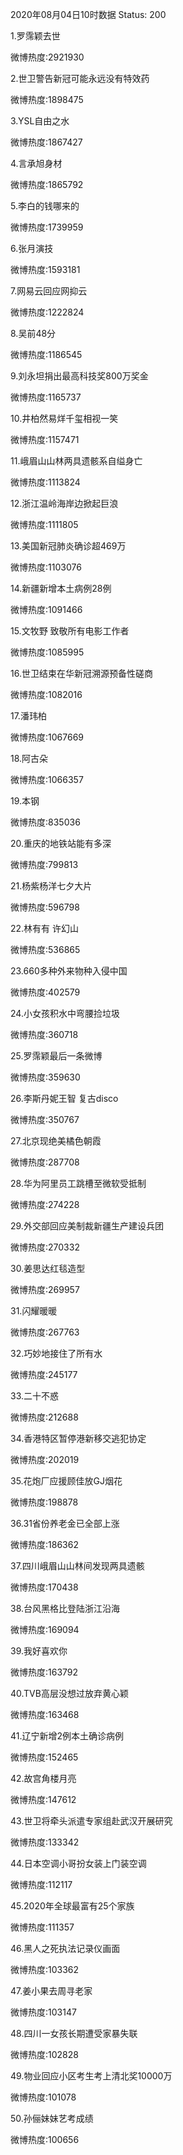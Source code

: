 2020年08月04日10时数据
Status: 200

1.罗霈颖去世

微博热度:2921930

2.世卫警告新冠可能永远没有特效药

微博热度:1898475

3.YSL自由之水

微博热度:1867427

4.言承旭身材

微博热度:1865792

5.李白的钱哪来的

微博热度:1739959

6.张月演技

微博热度:1593181

7.网易云回应网抑云

微博热度:1222824

8.吴前48分

微博热度:1186545

9.刘永坦捐出最高科技奖800万奖金

微博热度:1165737

10.井柏然易烊千玺相视一笑

微博热度:1157471

11.峨眉山山林两具遗骸系自缢身亡

微博热度:1113824

12.浙江温岭海岸边掀起巨浪

微博热度:1111805

13.美国新冠肺炎确诊超469万

微博热度:1103076

14.新疆新增本土病例28例

微博热度:1091466

15.文牧野 致敬所有电影工作者

微博热度:1085995

16.世卫结束在华新冠溯源预备性磋商

微博热度:1082016

17.潘玮柏

微博热度:1067669

18.阿古朵

微博热度:1066357

19.本钢

微博热度:835036

20.重庆的地铁站能有多深

微博热度:799813

21.杨紫杨洋七夕大片

微博热度:596798

22.林有有 许幻山

微博热度:536865

23.660多种外来物种入侵中国

微博热度:402579

24.小女孩积水中弯腰捡垃圾

微博热度:360718

25.罗霈颖最后一条微博

微博热度:359630

26.李斯丹妮王智 复古disco

微博热度:350767

27.北京现绝美橘色朝霞

微博热度:287708

28.华为阿里员工跳槽至微软受抵制

微博热度:274228

29.外交部回应美制裁新疆生产建设兵团

微博热度:270332

30.姜思达红毯造型

微博热度:269957

31.闪耀暖暖

微博热度:267763

32.巧妙地接住了所有水

微博热度:245177

33.二十不惑

微博热度:212688

34.香港特区暂停港新移交逃犯协定

微博热度:202019

35.花炮厂应援顾佳放GJ烟花

微博热度:198878

36.31省份养老金已全部上涨

微博热度:186362

37.四川峨眉山山林间发现两具遗骸

微博热度:170438

38.台风黑格比登陆浙江沿海

微博热度:169094

39.我好喜欢你

微博热度:163792

40.TVB高层没想过放弃黄心颖

微博热度:163468

41.辽宁新增2例本土确诊病例

微博热度:152465

42.故宫角楼月亮

微博热度:147612

43.世卫将牵头派遣专家组赴武汉开展研究

微博热度:133342

44.日本空调小哥扮女装上门装空调

微博热度:112117

45.2020年全球最富有25个家族

微博热度:111357

46.黑人之死执法记录仪画面

微博热度:103362

47.姜小果去周寻老家

微博热度:103147

48.四川一女孩长期遭受家暴失联

微博热度:102828

49.物业回应小区考生考上清北奖10000万

微博热度:101078

50.孙俪妹妹艺考成绩

微博热度:100656

